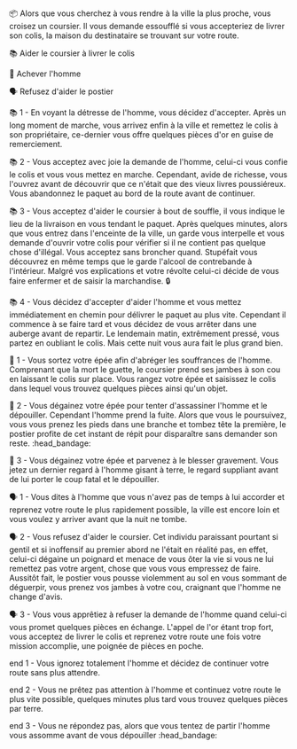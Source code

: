 :package: Alors que vous cherchez à vous rendre à la ville la plus proche, vous croisez un coursier. Il vous demande essoufflé si vous accepteriez de livrer son colis, la maison du destinataire se trouvant sur votre route.

:books: Aider le coursier à livrer le colis

:knife: Achever l'homme

:speaking_head: Refusez d'aider le postier


:books: 1 -  En voyant la détresse de l'homme, vous décidez d'accepter. Après un long moment de marche, vous arrivez enfin à la ville et remettez le colis à son propriétaire, ce-dernier vous offre quelques pièces d'or en guise de remerciement.

:books: 2 -  Vous acceptez avec joie la demande de l'homme, celui-ci vous confie le colis et vous vous mettez en marche. Cependant, avide de richesse, vous l'ouvrez avant de découvrir que ce n'était que des vieux livres poussiéreux. Vous abandonnez le paquet au bord de la route avant de continuer.

:books: 3 - Vous acceptez d'aider le coursier à bout de souffle, il vous indique le lieu de la livraison en vous tendant le paquet. Après quelques minutes, alors que vous entrez dans l'enceinte de la ville, un garde vous interpelle et vous demande d'ouvrir votre colis pour vérifier si il ne contient pas quelque chose d'illégal. Vous acceptez sans broncher quand. Stupéfait vous découvrez en même temps que le garde l'alcool de contrebande à l'intérieur. Malgré vos explications et votre révolte celui-ci décide de vous faire enfermer et de saisir la marchandise. :lock:

:books: 4 - Vous décidez d'accepter d'aider l'homme et vous mettez immédiatement en chemin pour délivrer le paquet au plus vite. Cependant il commence à se faire tard et vous décidez de vous arrêter dans une auberge avant de repartir. Le lendemain matin, extrêmement pressé, vous partez en oubliant le colis. Mais cette nuit vous aura fait le plus grand bien.


:knife:  1 - Vous sortez votre épée afin d'abréger les souffrances de l'homme. Comprenant que la mort le guette, le coursier prend ses jambes à son cou en laissant le colis sur place. Vous rangez votre épée et saisissez le colis dans lequel vous trouvez quelques pièces ainsi qu'un objet.

:knife: 2 - Vous dégainez votre épée pour tenter d'assassiner l'homme et le dépouiller. Cependant l'homme prend la fuite. Alors que vous le poursuivez, vous vous prenez les pieds dans une branche et tombez tête la première, le postier profite de cet instant de répit pour disparaître sans demander son reste. :head_bandage:

:knife: 3 - Vous dégainez votre épée et parvenez à le blesser gravement. Vous jetez un dernier regard à l'homme gisant à terre, le regard suppliant avant de lui porter le coup fatal et le dépouiller.

:speaking_head: 1 - Vous dites à l'homme que vous n'avez pas de temps à lui accorder et reprenez votre route le plus rapidement possible, la ville est encore loin et vous voulez y arriver avant que la nuit ne tombe.

:speaking_head: 2 - Vous refusez d'aider le coursier. Cet individu paraissant pourtant si gentil et si inoffensif au premier abord ne l'était en réalité pas, en effet, celui-ci dégaine un poignard et menace de vous ôter la vie si vous ne lui remettez pas votre argent, chose que vous vous empressez de faire. Aussitôt fait, le postier vous pousse violemment au sol en vous sommant de déguerpir, vous prenez vos jambes à votre cou, craignant que l'homme ne change d'avis.

:speaking_head:  3 - Vous vous apprêtiez à refuser la demande de l'homme quand celui-ci vous promet quelques pièces en échange. L'appel de l'or étant trop fort, vous acceptez de livrer le colis et reprenez votre route une fois votre mission accomplie, une poignée de pièces en poche.


end 1 - Vous ignorez totalement l'homme et décidez de continuer votre route sans plus attendre.

end 2 - Vous ne prêtez pas attention à l'homme et continuez votre route le plus vite possible, quelques minutes plus tard vous trouvez quelques pièces par terre.

end 3 - Vous ne répondez pas, alors que vous tentez de partir l'homme vous assomme avant de vous dépouiller :head_bandage:
